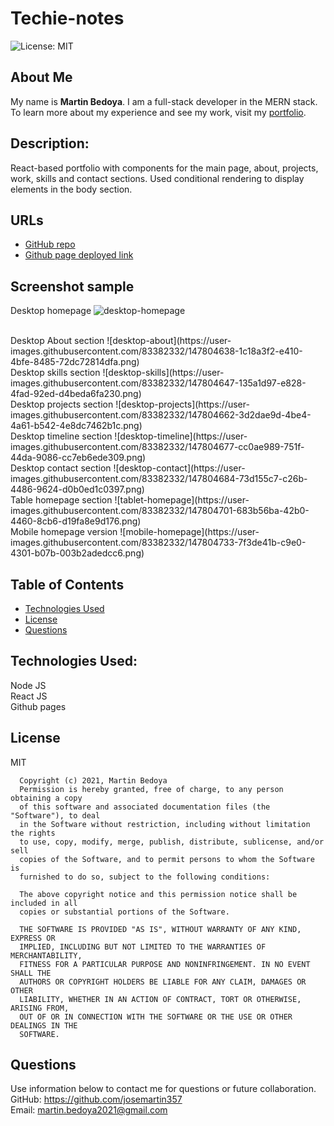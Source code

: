 # Techie-notes
![License: MIT](https://img.shields.io/apm/l/vim-mode?style=for-the-badge)


## About Me
My name is **Martin Bedoya**. I am a full-stack developer in the MERN stack. 
<br/>
To learn more about my experience and see my work, visit my [portfolio](https://josemartin357.github.io/react-portfolio/).

## Description:
React-based portfolio with components for the main page, about, projects, work, skills and contact sections. Used conditional rendering to display elements in the body section.


## URLs
- [GitHub repo](https://github.com/josemartin357/react-portfolio)
- [Github page deployed link](https://josemartin357.github.io/react-portfolio/)

## Screenshot sample
Desktop homepage
![desktop-homepage](https://user-images.githubusercontent.com/83382332/147804619-3d039622-f9aa-4163-b3df-582690055086.png)

<br/>
Desktop About section
![desktop-about](https://user-images.githubusercontent.com/83382332/147804638-1c18a3f2-e410-4bfe-8485-72dc72814dfa.png)

<br/>
Desktop skills section
![desktop-skills](https://user-images.githubusercontent.com/83382332/147804647-135a1d97-e828-4fad-92ed-d4beda6fa230.png)

<br/>
Desktop projects section
![desktop-projects](https://user-images.githubusercontent.com/83382332/147804662-3d2dae9d-4be4-4a61-b542-4e8dc7462b1c.png)

<br/>
Desktop timeline section
![desktop-timeline](https://user-images.githubusercontent.com/83382332/147804677-cc0ae989-751f-44da-9086-cc7eb6ede309.png)

<br/>
Desktop contact section
![desktop-contact](https://user-images.githubusercontent.com/83382332/147804684-73d155c7-c26b-4486-9624-d0b0ed1c0397.png)

<br/>
Table homepage section
![tablet-homepage](https://user-images.githubusercontent.com/83382332/147804701-683b56ba-42b0-4460-8cb6-d19fa8e9d176.png)

<br/>
Mobile homepage version
![mobile-homepage](https://user-images.githubusercontent.com/83382332/147804733-7f3de41b-c9e0-4301-b07b-003b2adedcc6.png)




## Table of Contents
* [Technologies Used](#builtwith)
* [License](#license)
* [Questions](#questions)


## Technologies Used:
Node JS
<br/>
React JS
<br/>
Github pages

## License
MIT

      Copyright (c) 2021, Martin Bedoya
      Permission is hereby granted, free of charge, to any person obtaining a copy
      of this software and associated documentation files (the "Software"), to deal
      in the Software without restriction, including without limitation the rights
      to use, copy, modify, merge, publish, distribute, sublicense, and/or sell
      copies of the Software, and to permit persons to whom the Software is
      furnished to do so, subject to the following conditions:
      
      The above copyright notice and this permission notice shall be included in all
      copies or substantial portions of the Software.
      
      THE SOFTWARE IS PROVIDED "AS IS", WITHOUT WARRANTY OF ANY KIND, EXPRESS OR
      IMPLIED, INCLUDING BUT NOT LIMITED TO THE WARRANTIES OF MERCHANTABILITY,
      FITNESS FOR A PARTICULAR PURPOSE AND NONINFRINGEMENT. IN NO EVENT SHALL THE
      AUTHORS OR COPYRIGHT HOLDERS BE LIABLE FOR ANY CLAIM, DAMAGES OR OTHER
      LIABILITY, WHETHER IN AN ACTION OF CONTRACT, TORT OR OTHERWISE, ARISING FROM,
      OUT OF OR IN CONNECTION WITH THE SOFTWARE OR THE USE OR OTHER DEALINGS IN THE
      SOFTWARE.
      
## Questions
Use information below to contact me for questions or future collaboration.
<br/>
GitHub: https://github.com/josemartin357
<br/>
Email: martin.bedoya2021@gmail.com





